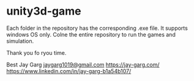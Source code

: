 # unity3d-game

Each folder in the repository has the corresponding .exe file. It supports windows OS only. 
Colne the entire repository to run the games and simulation. 

Thank you fo ryou time. 

Best 
Jay Garg
jaygarg1019@gmail.com
https://jay-garg.com/
https://www.linkedin.com/in/jay-garg-b1a54b107/
